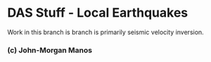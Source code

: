 # DAS Stuff - Local Earthquakes
  
  Work in this branch is branch is primarily seismic velocity inversion.

### (c) John-Morgan Manos
